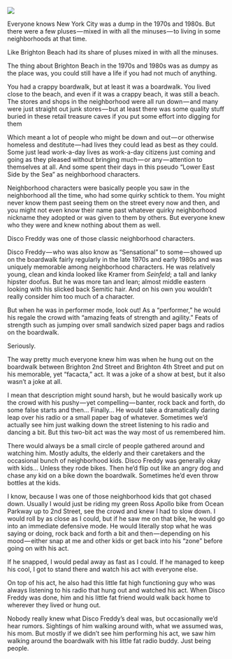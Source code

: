 <!-----
title: Disco Freddy Hated Kids on Bikes
description: About Disco Freddy — a neighborhood character in Brighton a Beach — who hated kids on bikes.
date: '2019-12-29T06:09:53.036Z'
slug: 3119ca8ab564
----->

![](/Users/jack/Downloads/medium-export-c5e2d7bfba58be09848301f216239b1a2b92c723a5147c30ac4f31d8e9470b9a/posts/md_1668465868371/img/1__gXAql8UBlgtmRGTXgtQW__Q.jpeg)

Everyone knows New York City was a dump in the 1970s and 1980s. But there were a few pluses — mixed in with all the minuses — to living in some neighborhoods at that time.

Like Brighton Beach had its share of pluses mixed in with all the minuses.

The thing about Brighton Beach in the 1970s and 1980s was as dumpy as the place was, you could still have a life if you had not much of anything.

You had a crappy boardwalk, but at least it was a boardwalk. You lived close to the beach, and even if it was a crappy beach, it was still a beach. The stores and shops in the neighborhood were all run down — and many were just straight out junk stores — but at least there was some quality stuff buried in these retail treasure caves if you put some effort into digging for them

Which meant a lot of people who might be down and out — or otherwise homeless and destitute — had lives they could lead as best as they could. Some just lead work-a-day lives as work-a-day citizens just coming and going as they pleased without bringing much — or any — attention to themselves at all. And some spent their days in this pseudo “Lower East Side by the Sea” as neighborhood characters.

Neighborhood characters were basically people you saw in the neighborhood all the time, who had some quirky schtick to them. You might never know them past seeing them on the street every now and then, and you might not even know their name past whatever quirky neighborhood nickname they adopted or was given to them by others. But everyone knew who they were and knew nothing about them as well.

Disco Freddy was one of those classic neighborhood characters.

Disco Freddy — who was also know as “Sensational” to some — showed up on the boardwalk fairly regularly in the late 1970s and early 1980s and was uniquely memorable among neighborhood characters. He was relatively young, clean and kinda looked like Kramer from _Seinfeld_; a tall and lanky hipster doofus. But he was more tan and lean; almost middle eastern looking with his slicked back Semitic hair. And on his own you wouldn’t really consider him too much of a character.

But when he was in performer mode, look out! As a “performer,” he would his regale the crowd with “amazing feats of strength and agility.” Feats of strength such as jumping over small sandwich sized paper bags and radios on the boardwalk.

Seriously.

The way pretty much everyone knew him was when he hung out on the boardwalk between Brighton 2nd Street and Brighton 4th Street and put on his memorable, yet “facacta,” act. It was a joke of a show at best, but it also wasn’t a joke at all.

I mean that description might sound harsh, but he would basically work up the crowd with his pushy — yet compelling — banter, rock back and forth, do some false starts and then… Finally… He would take a dramatically daring leap over his radio or a small paper bag of whatever. Sometimes we’d actually see him just walking down the street listening to his radio and dancing a bit. But this two-bit act was the way most of us remembered him.

There would always be a small circle of people gathered around and watching him. Mostly adults, the elderly and their caretakers and the occasional bunch of neighborhood kids. Disco Freddy was generally okay with kids… Unless they rode bikes. Then he’d flip out like an angry dog and chase any kid on a bike down the boardwalk. Sometimes he’d even throw bottles at the kids.

I know, because I was one of those neighborhood kids that got chased down. Usually I would just be riding my green Ross Apollo bike from Ocean Parkway up to 2nd Street, see the crowd and knew I had to slow down. I would roll by as close as I could, but if he saw me on that bike, he would go into an immediate defensive mode. He would literally stop what he was saying or doing, rock back and forth a bit and then — depending on his mood — either snap at me and other kids or get back into his “zone” before going on with his act.

If he snapped, I would pedal away as fast as I could. If he managed to keep his cool, I got to stand there and watch his act with everyone else.

On top of his act, he also had this little fat high functioning guy who was always listening to his radio that hung out and watched his act. When Disco Freddy was done, him and his little fat friend would walk back home to wherever they lived or hung out.

Nobody really knew what Disco Freddy’s deal was, but occasionally we’d hear rumors. Sightings of him walking around with, what we assumed was, his mom. But mostly if we didn’t see him performing his act, we saw him walking around the boardwalk with his little fat radio buddy. Just being people.